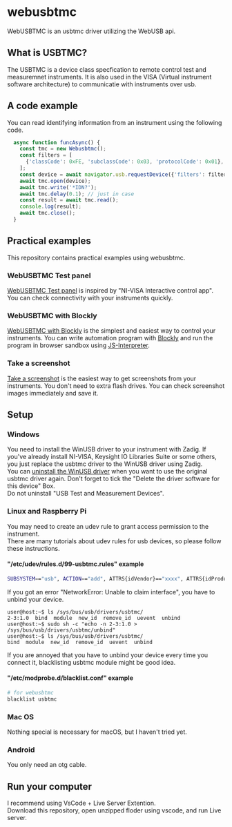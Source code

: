 # webusbtmc
 WebUSBTMC is an usbtmc driver utilizing the WebUSB api.

## What is USBTMC?
 The USBTMC is a device class specfication to remote control test and measuremnet instruments.
 It is also used in the VISA (Virtual instrument software architecture) to communicatie with instruments over usb.


## A code example
 You can read identifying information from an instrument using the following code.
~~~javascript
  async function funcAsync() {
    const tmc = new Webusbtmc();
    const filters = [
      {'classCode': 0xFE, 'subclassCode': 0x03, 'protocolCode': 0x01},
    ];
    const device = await navigator.usb.requestDevice({'filters': filters});
    await tmc.open(device);
    await tmc.write('*IDN?');
    await tmc.delay(0.1); // just in case
    const result = await tmc.read();
    console.log(result);
    await tmc.close();
  }
~~~

## Practical examples
 This repository contains practical examples using webusbtmc.

### WebUSBTMC Test panel
 [WebUSBTMC Test panel](basiciopage) is inspired by "NI-VISA Interactive control app".
 You can check connectivity with your instruments quickly.

### WebUSBTMC with Blockly
 [WebUSBTMC with Blockly](blocklypage) is the simplest and easiest way to control your instruments.
 You can write automation program with [Blockly](https://developers.google.com/blockly) and run the program in browser sandbox using [JS-Interpreter](https://neil.fraser.name/software/JS-Interpreter/docs.html).
 
### Take a screenshot
 [Take a screenshot](screenshotpage) is the easiest way to get screenshots from your instruments.
 You don't need to extra flash drives. You can check screenshot images immediately and save it. 

## Setup
### Windows
 You need to install the WinUSB driver to your instrument with Zadig.
 If you've already install NI-VISA, Keysight IO Libraries Suite or some others, you just replace the usbtmc driver to the WinUSB driver using Zadig.  
 You can [uninstall the WinUSB driver](https://github.com/pbatard/libwdi/wiki/FAQ#Help_Zadig_replaced_the_driver_for_the_wrong_device_How_do_I_restore_it) when you want to use the original usbtmc driver again. Don't forget to tick the "Delete the driver software for this device" Box.  
 Do not uninstall "USB Test and Measurement Devices".

### Linux and Raspberry Pi
 You may need to create an udev rule to grant access permission to the instrument.  
 There are many tutorials about udev rules for usb devices, so please follow these instructions.

#### "/etc/udev/rules.d/99-usbtmc.rules" example
 ~~~sh
 SUBSYSTEM=="usb", ACTION=="add", ATTRS{idVendor}=="xxxx", ATTRS{idProduct}=="yyyy", GROUP="zzzz", MODE="0660"
 ~~~

 If you got an error "NetworkError: Unable to claim interface", you have to unbind your device.

 ~~~console
user@host:~$ ls /sys/bus/usb/drivers/usbtmc/
2-3:1.0  bind  module  new_id  remove_id  uevent  unbind
user@host:~$ sudo sh -c "echo -n 2-3:1.0 > /sys/bus/usb/drivers/usbtmc/unbind"
user@host:~$ ls /sys/bus/usb/drivers/usbtmc/
bind  module  new_id  remove_id  uevent  unbind
 ~~~

 If you are annoyed that you have to unbind your device every time you connect it, blacklisting usbtmc module might be good idea.

#### "/etc/modprobe.d/blacklist.conf" example
 ~~~sh
# for webusbtmc
blacklist usbtmc 
 ~~~

### Mac OS
 Nothing special is necessary for macOS, but I haven't tried yet.

### Android
 You only need an otg cable.

## Run your computer
 I recommend using VsCode + Live Server Extention.  
 Download this repository, open unzipped floder using vscode, and run Live server.
 
